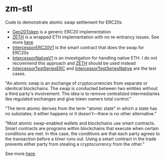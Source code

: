 # zm-stl

Code to demonstrate atomic swap settlement for ERC20s

- [Gen20Token](https://github.com/tjdragon/zm-stl/blob/main/Gen20Token.sol) is a generic ERC20 implementation
- [ZETH](https://github.com/tjdragon/zm-stl/blob/main/ZETH.sol) is a wrapped ETH implementation with no re-entrancy issues. See more [here](https://halborn.com/what-is-a-re-entrancy-attack/)
- [IntercessorERC20V1](https://github.com/tjdragon/zm-stl/blob/main/IntercessorERC20V1.sol) is the smart contract that does the swap for ERC20s
- [IntercessorNativeV1](https://github.com/tjdragon/zm-stl/blob/main/IntercessorNativeV1.sol) is an investigation for handling native ETH. I do not recommend this approach and [ZETH](https://github.com/tjdragon/zm-stl/blob/main/ZETH.sol) should be used instead
- [IntercessorTestSeriesERC](https://github.com/tjdragon/zm-stl/blob/main/IntercessorTestSeriesERC.js) and [IntercessorTestSeriesNative](https://github.com/tjdragon/zm-stl/blob/main/IntercessorTestSeriesNative.js) are the test cases.


"An atomic swap is an exchange of cryptocurrencies from separate or identical blockchains. The swap is conducted between two entities without a third party's involvement. The idea is to remove centralized intermediaries like regulated exchanges and give token owners total control."

"The term atomic derives from the term "atomic state" in which a state has no substates; it either happens or it doesn't—there is no other alternative."

"Most atomic swap-enabled wallets and blockchains use smart contracts. Smart contracts are programs within blockchains that execute when certain conditions are met. In this case, the conditions are that each party agrees to the transaction before a timer runs out. Using a smart contract in the trade prevents either party from stealing a cryptocurrency from the other."

See more [here](https://www.investopedia.com/terms/a/atomic-swaps.asp).
